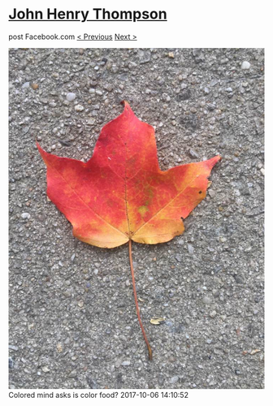 # [John Henry Thompson](../README.md)
post Facebook.com
[< Previous](2017-10-06-8.md) [Next >](2017-10-06-10.md)

[![](../media/2017-10-06/Timeline-Photos-Colored-mind-asks-is-color-food-5.jpg)](../README.md)
Colored mind asks is color food?
2017-10-06 14:10:52